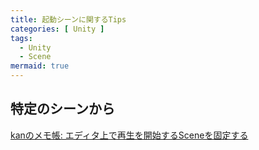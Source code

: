 ```yaml
---
title: 起動シーンに関するTips
categories: [ Unity ]
tags:
  - Unity
  - Scene
mermaid: true
---
```




## 特定のシーンから


[kanのメモ帳: エディタ上で再生を開始するSceneを固定する](https://kan-kikuchi.hatenablog.com/entry/playModeStartScene)
